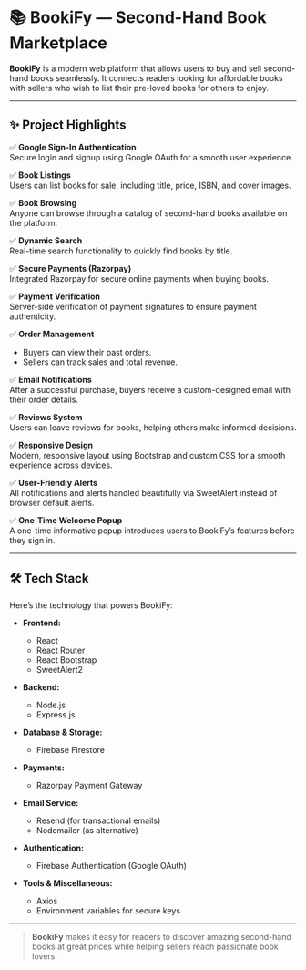 # 📚 BookiFy — Second-Hand Book Marketplace

**BookiFy** is a modern web platform that allows users to buy and sell second-hand books seamlessly. It connects readers looking for affordable books with sellers who wish to list their pre-loved books for others to enjoy.

---

## ✨ Project Highlights

✅ **Google Sign-In Authentication**  
Secure login and signup using Google OAuth for a smooth user experience.

✅ **Book Listings**  
Users can list books for sale, including title, price, ISBN, and cover images.

✅ **Book Browsing**  
Anyone can browse through a catalog of second-hand books available on the platform.

✅ **Dynamic Search**  
Real-time search functionality to quickly find books by title.

✅ **Secure Payments (Razorpay)**  
Integrated Razorpay for secure online payments when buying books.

✅ **Payment Verification**  
Server-side verification of payment signatures to ensure payment authenticity.

✅ **Order Management**  
- Buyers can view their past orders.
- Sellers can track sales and total revenue.

✅ **Email Notifications**  
After a successful purchase, buyers receive a custom-designed email with their order details.

✅ **Reviews System**  
Users can leave reviews for books, helping others make informed decisions.

✅ **Responsive Design**  
Modern, responsive layout using Bootstrap and custom CSS for a smooth experience across devices.

✅ **User-Friendly Alerts**  
All notifications and alerts handled beautifully via SweetAlert instead of browser default alerts.

✅ **One-Time Welcome Popup**  
A one-time informative popup introduces users to BookiFy’s features before they sign in.

---

## 🛠️ Tech Stack

Here’s the technology that powers BookiFy:

- **Frontend:**
  - React
  - React Router
  - React Bootstrap
  - SweetAlert2

- **Backend:**
  - Node.js
  - Express.js

- **Database & Storage:**
  - Firebase Firestore

- **Payments:**
  - Razorpay Payment Gateway

- **Email Service:**
  - Resend (for transactional emails)
  - Nodemailer (as alternative)

- **Authentication:**
  - Firebase Authentication (Google OAuth)

- **Tools & Miscellaneous:**
  - Axios
  - Environment variables for secure keys

---

> **BookiFy** makes it easy for readers to discover amazing second-hand books at great prices while helping sellers reach passionate book lovers.
